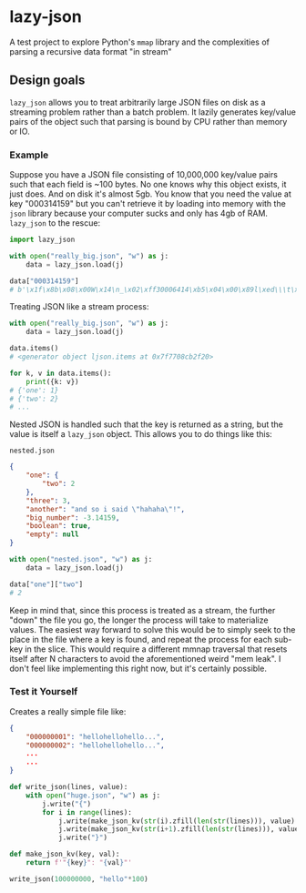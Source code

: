 # lazy-json
A test project to explore Python's `mmap` library and the complexities of parsing a recursive data format "in stream"

## Design goals
`lazy_json` allows you to treat arbitrarily large JSON files on disk as a streaming problem rather than a batch problem.
It lazily generates key/value pairs of the object such that parsing is bound by CPU rather than memory or IO.

### Example
Suppose you have a JSON file consisting of 10,000,000 key/value pairs such that each field is ~100 bytes. 
No one knows why this object exists, it just does. And on disk it's almost 5gb. You know that you need 
the value at key "000314159" but you can't retrieve it by loading into memory with the `json` library
because your computer sucks and only has 4gb of RAM. `lazy_json` to the rescue:

```python
import lazy_json

with open("really_big.json", "w") as j:
    data = lazy_json.load(j)

data["000314159"]
# b'\x1f\x8b\x08\x00W\x14\n_\x02\xff30006414\xb5\x04\x00\x89l\xed\\\t\x00\x00\x00...'
```

Treating JSON like a stream process:
```python
with open("really_big.json", "w") as j:
    data = lazy_json.load(j)

data.items()
# <generator object ljson.items at 0x7f7708cb2f20>

for k, v in data.items():
    print({k: v})
# {'one': 1}
# {'two': 2}
# ...
```

Nested JSON is handled such that the key is returned as a string, but the value is itself a `lazy_json` object.
This allows you to do things like this:

`nested.json`
```json
{
    "one": {
        "two": 2
    },
    "three": 3,
    "another": "and so i said \"hahaha\"!",
    "big_number": -3.14159,
    "boolean": true,
    "empty": null
}
```

```python
with open("nested.json", "w") as j:
    data = lazy_json.load(j)

data["one"]["two"]
# 2
```

Keep in mind that, since this process is treated as a stream, the further "down" the file you go, the longer the
process will take to materialize values. The easiest way forward to solve this would be to simply seek to the
place in the file where a key is found, and repeat the process for each sub-key in the slice. This would require
a different mmnap traversal that resets itself after N characters to avoid the aforementioned weird "mem leak".
I don't feel like implementing this right now, but it's certainly possible.

### Test it Yourself
Creates a really simple file like:
```json
{
    "000000001": "hellohellohello...",
    "000000002": "hellohellohello...",
    ...
    ...
}
```

```python
def write_json(lines, value): 
    with open("huge.json", "w") as j: 
        j.write("{") 
        for i in range(lines): 
            j.write(make_json_kv(str(i).zfill(len(str(lines))), value) + ",") 
            j.write(make_json_kv(str(i+1).zfill(len(str(lines))), value)) 
            j.write("}") 

def make_json_kv(key, val): 
    return f'"{key}": "{val}"'

write_json(100000000, "hello"*100)
```
